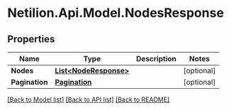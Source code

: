 # Netilion.Api.Model.NodesResponse
## Properties

Name | Type | Description | Notes
------------ | ------------- | ------------- | -------------
**Nodes** | [**List&lt;NodeResponse&gt;**](NodeResponse.md) |  | [optional] 
**Pagination** | [**Pagination**](Pagination.md) |  | [optional] 

[[Back to Model list]](../README.md#documentation-for-models) [[Back to API list]](../README.md#documentation-for-api-endpoints) [[Back to README]](../README.md)

